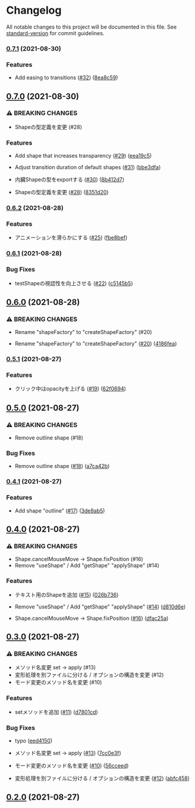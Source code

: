 # Changelog

All notable changes to this project will be documented in this file. See [standard-version](https://github.com/conventional-changelog/standard-version) for commit guidelines.

### [0.7.1](https://github.com/aku11i/kimochii-pointer/compare/v0.7.0...v0.7.1) (2021-08-30)


### Features

* Add easing to transitions ([#32](https://github.com/aku11i/kimochii-pointer/issues/32)) ([8ea8c59](https://github.com/aku11i/kimochii-pointer/commit/8ea8c5973b0c7e30d48d5bab5b42fc14be3cc45a))

## [0.7.0](https://github.com/aku11i/kimochii-pointer/compare/v0.6.2...v0.7.0) (2021-08-30)


### ⚠ BREAKING CHANGES

* Shapeの型定義を変更 (#28)

### Features

* Add shape that increases transparency ([#29](https://github.com/aku11i/kimochii-pointer/issues/29)) ([eea19c5](https://github.com/aku11i/kimochii-pointer/commit/eea19c56e607fb99ea02edcbeeb353244193fcb7))
* Adjust transition duration of default shapes ([#31](https://github.com/aku11i/kimochii-pointer/issues/31)) ([bbe3dfa](https://github.com/aku11i/kimochii-pointer/commit/bbe3dfa43601248a232fb6f7115e0ffa7ffe5276))
* 内臓Shapeの型をexportする ([#30](https://github.com/aku11i/kimochii-pointer/issues/30)) ([8b412d7](https://github.com/aku11i/kimochii-pointer/commit/8b412d7e2d569bd108ba710b2280232f2505170e))


* Shapeの型定義を変更 ([#28](https://github.com/aku11i/kimochii-pointer/issues/28)) ([8351d20](https://github.com/aku11i/kimochii-pointer/commit/8351d2067ecc40450bdd2700afeeb19fa380bb21))

### [0.6.2](https://github.com/aku11i/kimochii-pointer/compare/v0.6.1...v0.6.2) (2021-08-28)


### Features

* アニメーションを滑らかにする ([#25](https://github.com/aku11i/kimochii-pointer/issues/25)) ([fbe8bef](https://github.com/aku11i/kimochii-pointer/commit/fbe8befdc25382cc9ca836e700d44edd3aafc150))

### [0.6.1](https://github.com/aku11i/kimochii-pointer/compare/v0.6.0...v0.6.1) (2021-08-28)


### Bug Fixes

* testShapeの視認性を向上させる ([#22](https://github.com/aku11i/kimochii-pointer/issues/22)) ([c5145b5](https://github.com/aku11i/kimochii-pointer/commit/c5145b5a510a8124e5d0bc8cdeac8a3870466285))

## [0.6.0](https://github.com/aku11i/kimochii-pointer/compare/v0.5.1...v0.6.0) (2021-08-28)


### ⚠ BREAKING CHANGES

* Rename "shapeFactory" to "createShapeFactory" (#20)

* Rename "shapeFactory" to "createShapeFactory" ([#20](https://github.com/aku11i/kimochii-pointer/issues/20)) ([4186fea](https://github.com/aku11i/kimochii-pointer/commit/4186fea34ecfd7a694369e2bd63321a6fd9f370f))

### [0.5.1](https://github.com/aku11i/kimochii-pointer/compare/v0.5.0...v0.5.1) (2021-08-27)


### Features

* クリック中はopacityを上げる ([#19](https://github.com/aku11i/kimochii-pointer/issues/19)) ([62f0694](https://github.com/aku11i/kimochii-pointer/commit/62f069456bcc73c3357e81f119dfcd1bc4b22ca5))

## [0.5.0](https://github.com/aku11i/kimochii-pointer/compare/v0.4.1...v0.5.0) (2021-08-27)


### ⚠ BREAKING CHANGES

* Remove outline shape (#18)

### Bug Fixes

* Remove outline shape ([#18](https://github.com/aku11i/kimochii-pointer/issues/18)) ([a7ca42b](https://github.com/aku11i/kimochii-pointer/commit/a7ca42b2c662f4206889fcfa60ce6ca068224915))

### [0.4.1](https://github.com/aku11i/kimochii-pointer/compare/v0.4.0...v0.4.1) (2021-08-27)


### Features

* Add shape "outline" ([#17](https://github.com/aku11i/kimochii-pointer/issues/17)) ([3de8ab5](https://github.com/aku11i/kimochii-pointer/commit/3de8ab5a43e3fbd8a7d2e14c013e326daa7924fe))

## [0.4.0](https://github.com/aku11i/kimochii-pointer/compare/v0.3.0...v0.4.0) (2021-08-27)


### ⚠ BREAKING CHANGES

* Shape.cancelMouseMove -> Shape.fixPosition (#16)
* Remove "useShape" / Add "getShape" "applyShape" (#14)

### Features

* テキスト用のShapeを追加 ([#15](https://github.com/aku11i/kimochii-pointer/issues/15)) ([026b736](https://github.com/aku11i/kimochii-pointer/commit/026b73618db80ea8cb766d988d14ff87e38bdeb9))


* Remove "useShape" / Add "getShape" "applyShape" ([#14](https://github.com/aku11i/kimochii-pointer/issues/14)) ([d810d6e](https://github.com/aku11i/kimochii-pointer/commit/d810d6ead7fc33604d96d0cc71364e3782eebea5))
* Shape.cancelMouseMove -> Shape.fixPosition ([#16](https://github.com/aku11i/kimochii-pointer/issues/16)) ([dfac25a](https://github.com/aku11i/kimochii-pointer/commit/dfac25a5fff0c845b539a052d225c59699b3eabb))

## [0.3.0](https://github.com/aku11i/kimochii-pointer/compare/v0.1.3...v0.3.0) (2021-08-27)


### ⚠ BREAKING CHANGES

* メソッド名変更 set -> apply (#13)
* 変形処理を別ファイルに分ける / オプションの構造を変更 (#12)
* モード変更のメソッド名を変更 (#10)

### Features

* setメソッドを追加 ([#11](https://github.com/aku11i/kimochii-pointer/issues/11)) ([d7801cd](https://github.com/aku11i/kimochii-pointer/commit/d7801cd0973528389b7b43c49808ad802627d65a))


### Bug Fixes

* typo ([eed4150](https://github.com/aku11i/kimochii-pointer/commit/eed41505e1e6b662e955d4bfc1dc9dd86bd12dbc))


* メソッド名変更 set -> apply ([#13](https://github.com/aku11i/kimochii-pointer/issues/13)) ([7cc0e3f](https://github.com/aku11i/kimochii-pointer/commit/7cc0e3f53850ed6957330d064e32d92b03b7a4a6))
* モード変更のメソッド名を変更 ([#10](https://github.com/aku11i/kimochii-pointer/issues/10)) ([56cceed](https://github.com/aku11i/kimochii-pointer/commit/56cceed1f1c84263c7047c6990b73f4614eb74dd))
* 変形処理を別ファイルに分ける / オプションの構造を変更 ([#12](https://github.com/aku11i/kimochii-pointer/issues/12)) ([abfc458](https://github.com/aku11i/kimochii-pointer/commit/abfc458223e91f04bf7a265395deaf06fa06bc4d))

## [0.2.0](https://github.com/aku11i/kimochii-pointer/compare/v0.1.3...v0.2.0) (2021-08-27)
